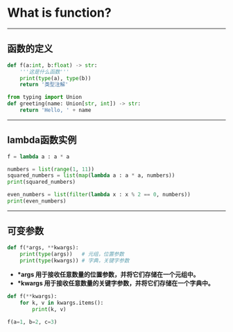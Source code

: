 # What is function?

---

## 函数的定义

```python
def f(a:int, b:float) -> str:
    '''这是什么函数'''
    print(type(a), type(b))
    return '类型注解'

from typing import Union
def greeting(name: Union[str, int]) -> str:
    return 'Hello, ' + name
```

---

## lambda函数实例

```python
f = lambda a : a * a

numbers = list(range(1, 11))
squared_numbers = list(map(lambda a : a * a, numbers))
print(squared_numbers)

even_numbers = list(filter(lambda x : x % 2 == 0, numbers))
print(even_numbers)
```

---

## 可变参数

```python
def f(*args, **kwargs):
    print(type(args))   # 元组，位置参数
    print(type(kwargs)) # 字典，关键字参数
```

- **\*args 用于接收任意数量的位置参数，并将它们存储在一个元组中。**
- **\*kwargs 用于接收任意数量的关键字参数，并将它们存储在一个字典中。**

```python
def f(**kwargs):
    for k, v in kwargs.items():
        print(k, v)

f(a=1, b=2, c=3)
```
